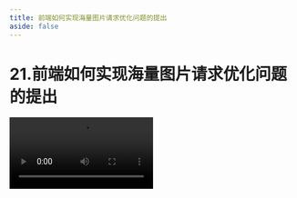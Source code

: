 ```yaml
---
title: 前端如何实现海量图片请求优化问题的提出
aside: false
---
```


# 21.前端如何实现海量图片请求优化问题的提出

<video autoplay src="http://qn.chinavanes.com/interview/project-interview/21.前端如何实现海量图片请求优化问题的提出.mp4" controls controlsList="nodownload" width="50%"/>

